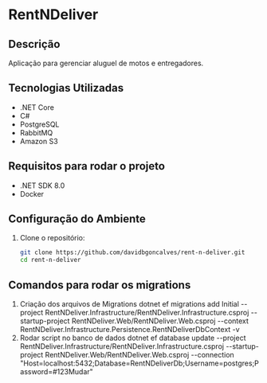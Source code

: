 # RentNDeliver

## Descrição
Aplicação para gerenciar aluguel de motos e entregadores.

## Tecnologias Utilizadas
- .NET Core
- C#
- PostgreSQL
- RabbitMQ 
- Amazon S3 

## Requisitos para rodar o projeto
- .NET SDK 8.0
- Docker 

## Configuração do Ambiente
1. Clone o repositório:
   ```sh
   git clone https://github.com/davidbgoncalves/rent-n-deliver.git
   cd rent-n-deliver


## Comandos para rodar os migrations
1. Criação dos arquivos de Migrations 
    dotnet ef migrations add Initial --project RentNDeliver.Infrastructure/RentNDeliver.Infrastructure.csproj --startup-project RentNDeliver.Web/RentNDeliver.Web.csproj --context RentNDeliver.Infrastructure.Persistence.RentNDeliverDbContext -v
2. Rodar script no banco de dados
   dotnet ef database update --project RentNDeliver.Infrastructure/RentNDeliver.Infrastructure.csproj --startup-project RentNDeliver.Web/RentNDeliver.Web.csproj --connection "Host=localhost:5432;Database=RentNDeliverDb;Username=postgres;Password=#123Mudar"

